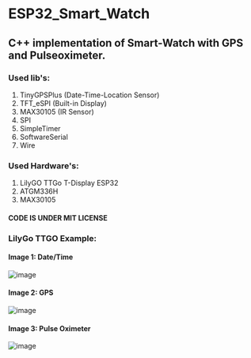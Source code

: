 # ESP32_Smart_Watch

## C++ implementation of Smart-Watch with GPS and Pulseoximeter. 

### Used lib's:

1. TinyGPSPlus (Date-Time-Location Sensor)
2. TFT_eSPI (Built-in Display)
3. MAX30105 (IR Sensor)
4. SPI
5. SimpleTimer
6. SoftwareSerial 
7. Wire

### Used Hardware's:

1. LilyGO TTGo T-Display ESP32
2. ATGM336H
3. MAX30105 

#### CODE IS UNDER MIT LICENSE
 
### LilyGo TTGO Example:

#### Image 1: Date/Time 
![image](https://user-images.githubusercontent.com/46798613/172199011-56d3ee17-bd13-4581-a5ee-be89ccb3c223.png)

#### Image 2: GPS 
![image](https://user-images.githubusercontent.com/46798613/172199072-5f7a1c0a-c562-4d44-8a3a-8dabed0f1116.png)

#### Image 3: Pulse Oximeter 
![image](https://user-images.githubusercontent.com/46798613/172199191-5f3bc68b-c93c-4e25-a986-dd6d353bae8c.png)

